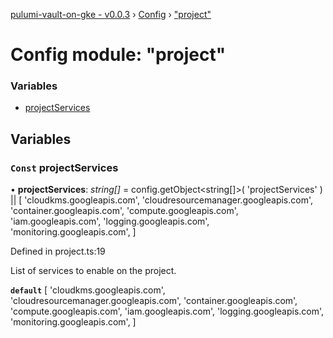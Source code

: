 [pulumi-vault-on-gke - v0.0.3](../../README.md) › [Config](../README.md) › ["project"](_project_.md)

# Config module: "project"

### Variables

* [projectServices](_project_.md#const-projectservices)

## Variables

### `Const` projectServices

• **projectServices**: *string[]* = config.getObject<string[]>(
  'projectServices'
) || [
  'cloudkms.googleapis.com',
  'cloudresourcemanager.googleapis.com',
  'container.googleapis.com',
  'compute.googleapis.com',
  'iam.googleapis.com',
  'logging.googleapis.com',
  'monitoring.googleapis.com',
]

Defined in project.ts:19

List of services to enable on the project.

**`default`** 
[
  'cloudkms.googleapis.com',
  'cloudresourcemanager.googleapis.com',
  'container.googleapis.com',
  'compute.googleapis.com',
  'iam.googleapis.com',
  'logging.googleapis.com',
  'monitoring.googleapis.com',
]
